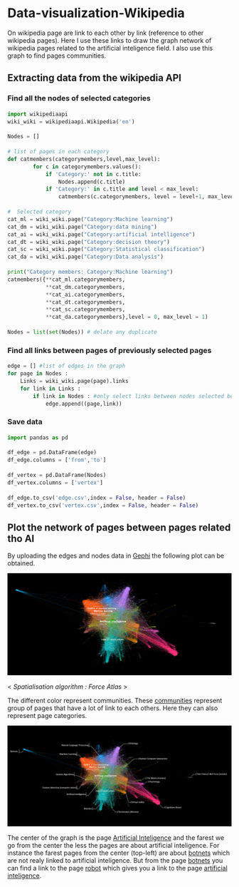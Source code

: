 # Data-visualization-Wikipedia

On wikipedia page are link to each other by link (reference to other wikipedia pages). Here I use these links to draw the graph network of wikipedia pages related to the artificial inteligence field. I also use this graph to find pages communities.

## Extracting data from the wikipedia API

### Find all the nodes of selected categories

```python
import wikipediaapi
wiki_wiki = wikipediaapi.Wikipedia('en')

Nodes = []

# list of pages in each category
def catmembers(categorymembers,level,max_level):
        for c in categorymembers.values():
            if 'Category:' not in c.title:
                Nodes.append(c.title)
            if 'Category:' in c.title and level < max_level:
                catmembers(c.categorymembers, level = level+1, max_level = max_level)             

#  Selected category 
cat_ml = wiki_wiki.page("Category:Machine learning")
cat_dm = wiki_wiki.page("Category:data mining")
cat_ai = wiki_wiki.page("Category:artificial intelligence")
cat_dt = wiki_wiki.page("Category:decision theory")
cat_sc = wiki_wiki.page("Category:Statistical classification")
cat_da = wiki_wiki.page("Category:Data analysis")

print("Category members: Category:Machine learning")
catmembers({**cat_ml.categorymembers, 
            **cat_dm.categorymembers,
            **cat_ai.categorymembers,
            **cat_dt.categorymembers,
            **cat_sc.categorymembers,
            **cat_da.categorymembers},level = 0, max_level = 1)

Nodes = list(set(Nodes)) # delate any duplicate
```

### Find all links between pages of previously selected pages

```python
edge = [] #list of edges in the graph
for page in Nodes :
    Links = wiki_wiki.page(page).links
    for link in Links :
        if link in Nodes : #only select links between nodes selected before
            edge.append((page,link)) 
```

### Save data

```python
import pandas as pd

df_edge = pd.DataFrame(edge)
df_edge.columns = ['from','to']

df_vertex = pd.DataFrame(Nodes)
df_vertex.columns = ['vertex']

df_edge.to_csv('edge.csv',index = False, header = False)
df_vertex.to_csv('vertex.csv',index = False, header = False)
```
## Plot the network of pages between pages related tho AI

By uploading the edges and nodes data in [Gephi](https://gephi.org/) the following plot can be obtained.

![Wikipedia AI related pages network](https://github.com/QuentinMas/Data-visualization-Wikipedia/blob/main/AI_wiki_page_network.png)

< *Spatialisation algorithm : Force Atlas* >


The different color represent communities. These [communities](https://en.wikipedia.org/wiki/Community_structure) represent group of pages that have a lot of link to each others. Here they can also represent page categories.

![Wikipedia AI related pages network with communities names](https://github.com/QuentinMas/Data-visualization-Wikipedia/blob/main/AI_wiki_page_network_communities.png)

The center of the graph is the page [Artificial Inteligence](https://en.wikipedia.org/wiki/Artificial_intelligence) and the farest we go from the center the less the pages are about artificial inteligence. For instance the farest pages from the center (top-left) are about [botnets](https://en.wikipedia.org/wiki/Botnet) which are not realy linked to artificial inteligence. But from the page [botnets](https://en.wikipedia.org/wiki/Botnet) you can find a link to the page [robot](https://en.wikipedia.org/wiki/Robot) which gives you a link to the page [artificial inteligence](https://en.wikipedia.org/wiki/Artificial_intelligence).
